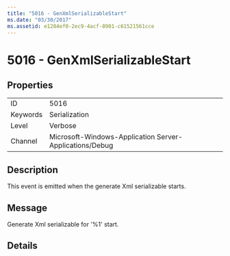 ```yaml
---
title: "5016 - GenXmlSerializableStart"
ms.date: "03/30/2017"
ms.assetid: e1284ef0-2ec9-4acf-8901-c61521561cce
---
```

# 5016 - GenXmlSerializableStart
## Properties  
  
|||  
|-|-|  
|ID|5016|  
|Keywords|Serialization|  
|Level|Verbose|  
|Channel|Microsoft-Windows-Application Server-Applications/Debug|  
  
## Description  
 This event is emitted when the generate Xml serializable starts.  
  
## Message  
 Generate Xml serializable for '%1' start.  
  
## Details
